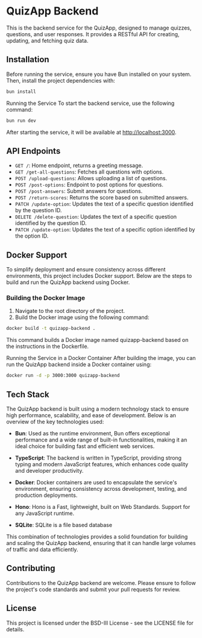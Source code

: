 # QuizApp Backend

This is the backend service for the QuizApp, designed to manage quizzes, questions, and user responses. It provides a RESTful API for creating, updating, and fetching quiz data.

## Installation

Before running the service, ensure you have Bun installed on your system. Then, install the project dependencies with:

```sh
bun install
```

Running the Service
To start the backend service, use the following command:

```sh
bun run dev
```

After starting the service, it will be available at <http://localhost:3000>.

## API Endpoints

- `GET /`: Home endpoint, returns a greeting message.
- `GET /get-all-questions`: Fetches all questions with options.
- `POST /upload-questions`: Allows uploading a list of questions.
- `POST /post-options`: Endpoint to post options for questions.
- `POST /post-answers`: Submit answers for questions.
- `POST /return-scores`: Returns the score based on submitted answers.
- `PATCH /update-option`: Updates the text of a specific question identified by the question ID.
- `DELETE /delete-question`: Updates the text of a specific question identified by the question ID.
- `PATCH /update-option`: Updates the text of a specific option identified by the option ID.

## Docker Support

To simplify deployment and ensure consistency across different environments, this project includes Docker support. Below are the steps to build and run the QuizApp backend using Docker.

### Building the Docker Image

1. Navigate to the root directory of the project.
2. Build the Docker image using the following command:

```sh
docker build -t quizapp-backend .
```

This command builds a Docker image named quizapp-backend based on the instructions in the Dockerfile.

Running the Service in a Docker Container
After building the image, you can run the QuizApp backend inside a Docker container using:

```sh
docker run -d -p 3000:3000 quizapp-backend
```

## Tech Stack

The QuizApp backend is built using a modern technology stack to ensure high performance, scalability, and ease of development. Below is an overview of the key technologies used:

- **Bun**: Used as the runtime environment, Bun offers exceptional performance and a wide range of built-in functionalities, making it an ideal choice for building fast and efficient web services.

- **TypeScript**: The backend is written in TypeScript, providing strong typing and modern JavaScript features, which enhances code quality and developer productivity.

- **Docker**: Docker containers are used to encapsulate the service's environment, ensuring consistency across development, testing, and production deployments.

- **Hono**: Hono is a Fast, lightweight, built on Web Standards. Support for any JavaScript runtime.

- **SQLite**: SQLite is a file based database

This combination of technologies provides a solid foundation for building and scaling the QuizApp backend, ensuring that it can handle large volumes of traffic and data efficiently.

## Contributing

Contributions to the QuizApp backend are welcome. Please ensure to follow the project's code standards and submit your pull requests for review.

## License

This project is licensed under the BSD-III License - see the LICENSE file for details.
